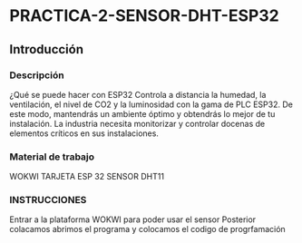 # PRACTICA-2-SENSOR-DHT-ESP32
## Introducción 
### Descripción 
¿Qué se puede hacer con ESP32
Controla a distancia la humedad, la ventilación, el nivel de CO2 y la luminosidad con la gama de PLC ESP32. De este modo, mantendrás un ambiente óptimo y obtendrás lo mejor de tu instalación. La industria necesita monitorizar y controlar docenas de elementos críticos en sus instalaciones.

### Material de trabajo 
WOKWI
TARJETA ESP 32
SENSOR DHT11

### INSTRUCCIONES 
Entrar a la plataforma WOKWI para poder usar el sensor
Posterior colacamos abrimos el programa y colocamos el codigo de progrfamación 

